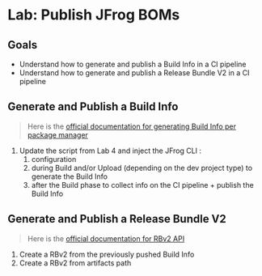 # Lab: Publish JFrog BOMs

## Goals

* Understand how to generate and publish a Build Info in a CI pipeline
* Understand how to generate and publish a Release Bundle V2 in a CI pipeline

## Generate and Publish a Build Info

> Here is the [official documentation for generating Build Info per package manager](https://docs.jfrog-applications.jfrog.io/jfrog-applications/jfrog-cli/cli-for-jfrog-artifactory#package-managers-integration)

1. Update the script from Lab 4 and inject the JFrog CLI :
   1. configuration
   2. during Build and/or Upload (depending on the dev project type) to generate the Build Info
   3. after the Build phase to collect info on the CI pipeline + publish the Build Info

## Generate and Publish a Release Bundle V2

> Here is the [official documentation for RBv2 API](https://jfrog.com/help/r/jfrog-rest-apis/release-lifecycle-management)

1. Create a RBv2 from the previously pushed Build Info
2. Create a RBv2 from artifacts path
